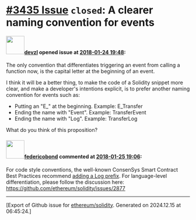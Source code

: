 # [\#3435 Issue](https://github.com/ethereum/solidity/issues/3435) `closed`: A clearer naming convention for events

#### <img src="https://avatars.githubusercontent.com/u/17701838?u=349a23e9e28fd881a791e5cb44e649517ba39a0b&v=4" width="50">[devzl](https://github.com/devzl) opened issue at [2018-01-24 19:48](https://github.com/ethereum/solidity/issues/3435):

The only convention that differentiates triggering an event from calling a function now, is the capital letter at the beginning of an event.

I think it will be a better thing, to make the code of a Solidity snippet more clear, and make a developer's intentions explicit, is to prefer another naming convention for events such as:

* Putting an "E_" at the beginning. Example: E_Transfer
* Ending the name with "Event". Example: TransferEvent
* Ending the name with "Log". Example: TransferLog

What do you think of this proposition?

#### <img src="https://avatars.githubusercontent.com/u/138426?u=3117125771b06e3aa8da468c8f41e4038d717974&v=4" width="50">[federicobond](https://github.com/federicobond) commented at [2018-01-25 19:06](https://github.com/ethereum/solidity/issues/3435#issuecomment-360567240):

For code style conventions, the well-known ConsenSys Smart Contract Best Practices recommend [adding a Log prefix](https://consensys.github.io/smart-contract-best-practices/recommendations/#differentiate-functions-and-events). For language-level differentiation, please follow the discussion here: https://github.com/ethereum/solidity/issues/2877


-------------------------------------------------------------------------------



[Export of Github issue for [ethereum/solidity](https://github.com/ethereum/solidity). Generated on 2024.12.15 at 06:45:24.]
